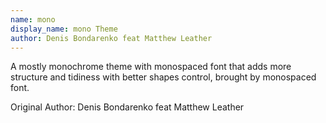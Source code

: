 ```yaml
---
name: mono
display_name: mono Theme
author: Denis Bondarenko feat Matthew Leather
---
```

A mostly monochrome theme with monospaced font
that adds more structure and tidiness with better shapes control, brought by monospaced font.

Original Author: Denis Bondarenko feat Matthew Leather
